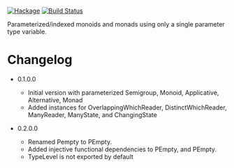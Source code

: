 [![Hackage](https://img.shields.io/hackage/v/parameterized.svg)](https://hackage.haskell.org/package/parameterized)
[![Build Status](https://secure.travis-ci.org/louispan/parameterized.png?branch=master)](http://travis-ci.org/louispan/parameterized)

Parameterized/indexed monoids and monads using only a single parameter type variable.

# Changelog

* 0.1.0.0
  - Initial version with parameterized Semigroup, Monoid, Applicative, Alternative, Monad
  - Added instances for OverlappingWhichReader, DistinctWhichReader, ManyReader, ManyState, and ChangingState

* 0.2.0.0
  - Renamed Pempty to PEmpty.
  - Added injective functional dependencies to PEmpty, and PEmpty.
  - TypeLevel is not exported by default
